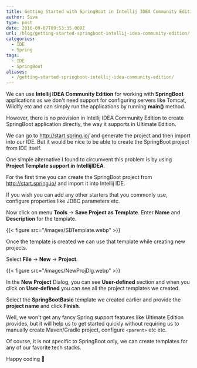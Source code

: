 ```yaml
---
title: Getting Started with SpringBoot in Intellij IDEA Community Edition
author: Siva
type: post
date: 2016-09-07T09:53:35.000Z
url: /blog/getting-started-springboot-intellij-idea-community-edition/
categories:
  - IDE
  - Spring
tags:
  - IDE
  - SpringBoot
aliases:
  - /getting-started-springboot-intellij-idea-community-edition/
---
```

We can use **Intellij IDEA Community Edition** for working with **SpringBoot** applications as we don't need support for configuring servers like Tomcat, Wildlfy etc and can simply run the applications by running **main()** method.

However, there is no provision in Intellij IDEA Community Edition to create SpringBoot application directly, the way it supports in Ultimate Edition.

<!--more-->


We can go to http://start.spring.io/ and generate the project and then import into our IDE. But it would be nice to be able to create the SpringBoot project from IDE itself.

One simple alternative I found to circumvent this problem is by using **Project Template support in IntellijIDEA**.

For the first time you can create the SpringBoot project from http://start.spring.io/ and import it into Intellij IDE.
  
If you wish you can add any other starters that you commonly use, configure properties like JDBC parameters etc.

Now click on menu **Tools** -> **Save Project as Template**. Enter **Name** and **Description** for the template.

{{< figure src="/images/SBTemplate.webp" >}}

Once the template is created we can use that template while creating new projects.

Select **File** -> **New** -> **Project**.

{{< figure src="/images/NewProjDlg.webp" >}}

In the **New Project** Dialog, you can see **User-defined** section and when you click on **User-defined** you can see all the project templates we created.
  
Select the **SpringBootBasic** template we created earlier and provide the **project name** and click **Finish**.

Well, we won't get any fancy Spring support features like Ultimate Edition provides, but it will help us to get started quickly without requiring us to manually create Maven/Gradle project, configure `<parent>` etc etc.
  
Of course, it is not specific to SpringBoot only, we can create templates for any of our favorite tech stacks.

Happy coding 🙂
